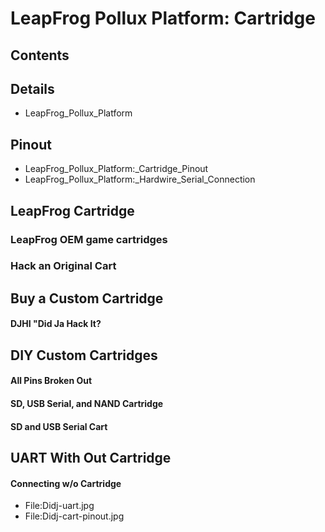# LeapFrog Pollux Platform: Cartridge
## Contents
## Details
* LeapFrog_Pollux_Platform
## Pinout
* LeapFrog_Pollux_Platform:_Cartridge_Pinout
* LeapFrog_Pollux_Platform:_Hardwire_Serial_Connection
## LeapFrog Cartridge
### LeapFrog OEM game cartridges
### Hack an Original Cart
## Buy a Custom Cartridge
#### DJHI "Did Ja Hack It?
## DIY Custom Cartridges
#### All Pins Broken Out
#### SD, USB Serial, and NAND Cartridge
#### SD and USB Serial Cart
## UART With Out Cartridge
#### Connecting w/o Cartridge
* File:Didj-uart.jpg
* File:Didj-cart-pinout.jpg
